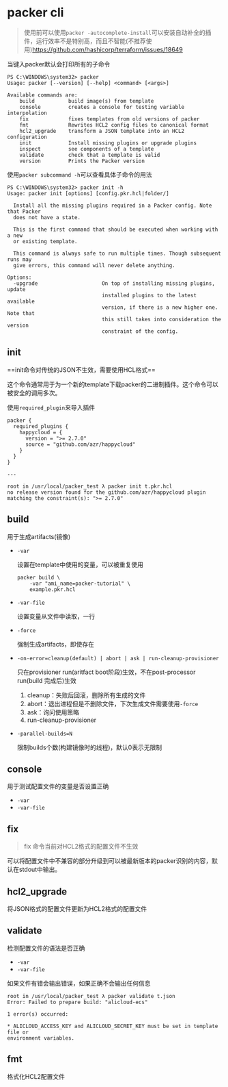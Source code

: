 # packer cli

> 使用前可以使用`packer -autocomplete-install`可以安装自动补全的插件，运行效率不是特别高，而且不智能(不推荐使用)https://github.com/hashicorp/terraform/issues/18649

当键入packer默认会打印所有的子命令

```
PS C:\WINDOWS\system32> packer
Usage: packer [--version] [--help] <command> [<args>]

Available commands are:
    build           build image(s) from template
    console         creates a console for testing variable interpolation
    fix             fixes templates from old versions of packer
    fmt             Rewrites HCL2 config files to canonical format
    hcl2_upgrade    transform a JSON template into an HCL2 configuration
    init            Install missing plugins or upgrade plugins
    inspect         see components of a template
    validate        check that a template is valid
    version         Prints the Packer version
```

使用`packer subcommand -h`可以查看具体子命令的用法

```
PS C:\WINDOWS\system32> packer init -h
Usage: packer init [options] [config.pkr.hcl|folder/]

  Install all the missing plugins required in a Packer config. Note that Packer
  does not have a state.

  This is the first command that should be executed when working with a new
  or existing template.

  This command is always safe to run multiple times. Though subsequent runs may
  give errors, this command will never delete anything.

Options:
  -upgrade                     On top of installing missing plugins, update
                               installed plugins to the latest available
                               version, if there is a new higher one. Note that
                               this still takes into consideration the version
                               constraint of the config.
```

## init

==init命令对传统的JSON不生效，需要使用HCL格式==

这个命令通常用于为一个新的template下载packer的二进制插件。这个命令可以被安全的调用多次。

使用`required_plugin`来导入插件

```
packer {
  required_plugins {
    happycloud = {
      version = ">= 2.7.0"
      source = "github.com/azr/happycloud"
    }
  }
}

---

root in /usr/local/packer_test λ packer init t.pkr.hcl
no release version found for the github.com/azr/happycloud plugin matching the constraint(s): ">= 2.7.0"
```

## build

用于生成artifacts(镜像)

- `-var `

  设置在template中使用的变量，可以被重复使用

  ```
  packer build \
      -var "ami_name=packer-tutorial" \
      example.pkr.hcl
  ```

- `-var-file`

  设置变量从文件中读取，一行

- `-force`

  强制生成artifacts，即使存在

- `-on-error=cleanup(default) | abort | ask | run-cleanup-provisioner`

  只在provisioner run(aritfact boot阶段)生效，不在post-processor run(build 完成后)生效

  1. cleanup：失败后回滚，删除所有生成的文件
  2. abort：退出进程但是不删除文件，下次生成文件需要使用`-force`
  3. ask：询问使用策略
  4. run-cleanup-provisioner

- `-parallel-builds=N`

  限制builds个数(构建镜像时的线程)，默认0表示无限制

## console

用于测试配置文件的变量是否设置正确

- `-var`
- `-var-file`

## fix

> fix 命令当前对HCL2格式的配置文件不生效

可以将配置文件中不兼容的部分升级到可以被最新版本的packer识别的内容，默认在stdout中输出。

## hcl2_upgrade

将JSON格式的配置文件更新为HCL2格式的配置文件

## validate

检测配置文件的语法是否正确

- `-var`
- `-var-file`

如果文件有错会输出错误，如果正确不会输出任何信息

```
root in /usr/local/packer_test λ packer validate t.json
Error: Failed to prepare build: "alicloud-ecs"

1 error(s) occurred:

* ALICLOUD_ACCESS_KEY and ALICLOUD_SECRET_KEY must be set in template file or
environment variables.

```

## fmt

格式化HCL2配置文件













